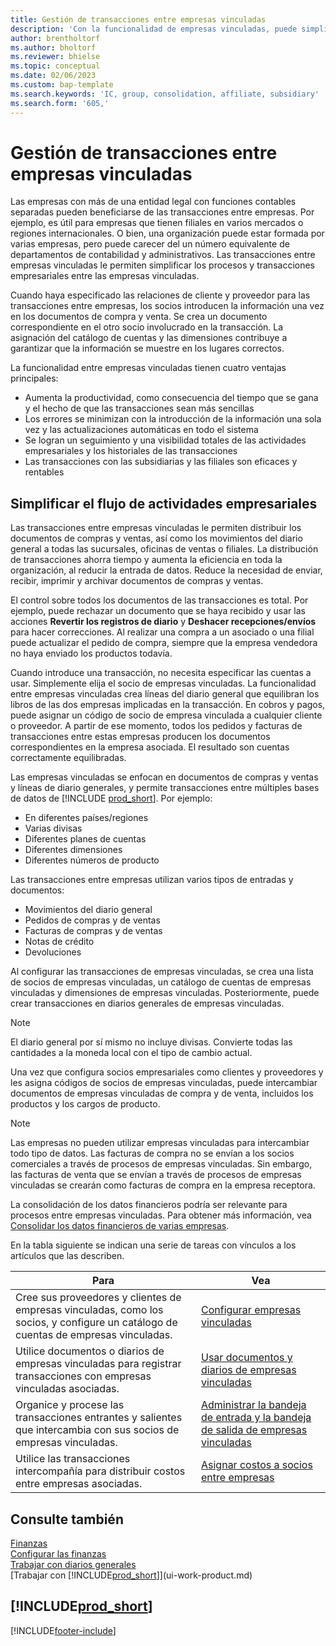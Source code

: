 ```yaml
---
title: Gestión de transacciones entre empresas vinculadas
description: 'Con la funcionalidad de empresas vinculadas, puede simplificar los procesos y transacciones empresariales entre empresas de la misma organización.'
author: brentholtorf
ms.author: bholtorf
ms.reviewer: bhielse
ms.topic: conceptual
ms.date: 02/06/2023
ms.custom: bap-template
ms.search.keywords: 'IC, group, consolidation, affiliate, subsidiary'
ms.search.form: '605,'
---
```

# <a name="managing-intercompany-transactions" />Gestión de transacciones entre empresas vinculadas

Las empresas con más de una entidad legal con funciones contables separadas pueden beneficiarse de las transacciones entre empresas. Por ejemplo, es útil para empresas que tienen filiales en varios mercados o regiones internacionales. O bien, una organización puede estar formada por varias empresas, pero puede carecer del un número equivalente de departamentos de contabilidad y administrativos. Las transacciones entre empresas vinculadas le permiten simplificar los procesos y transacciones empresariales entre las empresas vinculadas.

Cuando haya especificado las relaciones de cliente y proveedor para las transacciones entre empresas, los socios introducen la información una vez en los documentos de compra y venta. Se crea un documento correspondiente en el otro socio involucrado en la transacción. La asignación del catálogo de cuentas y las dimensiones contribuye a garantizar que la información se muestre en los lugares correctos.  

La funcionalidad entre empresas vinculadas tienen cuatro ventajas principales:  

* Aumenta la productividad, como consecuencia del tiempo que se gana y el hecho de que las transacciones sean más sencillas  
* Los errores se minimizan con la introducción de la información una sola vez y las actualizaciones automáticas en todo el sistema  
* Se logran un seguimiento y una visibilidad totales de las actividades empresariales y los historiales de las transacciones  
* Las transacciones con las subsidiarias y las filiales son eficaces y rentables  

## <a name="streamline-the-flow-of-business-activities" />Simplificar el flujo de actividades empresariales

Las transacciones entre empresas vinculadas le permiten distribuir los documentos de compras y ventas, así como los movimientos del diario general a todas las sucursales, oficinas de ventas o filiales. La distribución de transacciones ahorra tiempo y aumenta la eficiencia en toda la organización, al reducir la entrada de datos. Reduce la necesidad de enviar, recibir, imprimir y archivar documentos de compras y ventas.  

El control sobre todos los documentos de las transacciones es total. Por ejemplo, puede rechazar un documento que se haya recibido y usar las acciones **Revertir los registros de diario** y **Deshacer recepciones/envíos** para hacer correcciones. Al realizar una compra a un asociado o una filial puede actualizar el pedido de compra, siempre que la empresa vendedora no haya enviado los productos todavía.  

Cuando introduce una transacción, no necesita especificar las cuentas a usar. Simplemente elija el socio de empresas vinculadas. La funcionalidad entre empresas vinculadas crea líneas del diario general que equilibran los libros de las dos empresas implicadas en la transacción. En cobros y pagos, puede asignar un código de socio de empresa vinculada a cualquier cliente o proveedor. A partir de ese momento, todos los pedidos y facturas de transacciones entre estas empresas producen los documentos correspondientes en la empresa asociada. El resultado son cuentas correctamente equilibradas.  

Las empresas vinculadas se enfocan en documentos de compras y ventas y líneas de diario generales, y permite transacciones entre múltiples bases de datos de [!INCLUDE [prod_short](includes/prod_short.md)]. Por ejemplo:

* En diferentes países/regiones
* Varias divisas
* Diferentes planes de cuentas
* Diferentes dimensiones
* Diferentes números de producto  

Las transacciones entre empresas utilizan varios tipos de entradas y documentos:  

* Movimientos del diario general
* Pedidos de compras y de ventas
* Facturas de compras y de ventas
* Notas de crédito
* Devoluciones

Al configurar las transacciones de empresas vinculadas, se crea una lista de socios de empresas vinculadas, un catálogo de cuentas de empresas vinculadas y dimensiones de empresas vinculadas. Posteriormente, puede crear transacciones en diarios generales de empresas vinculadas.

> [!NOTE]
> El diario general por sí mismo no incluye divisas. Convierte todas las cantidades a la moneda local con el tipo de cambio actual.

Una vez que configura socios empresariales como clientes y proveedores y les asigna códigos de socios de empresas vinculadas, puede intercambiar documentos de empresas vinculadas de compra y de venta, incluidos los productos y los cargos de producto. 

> [!NOTE]
> Las empresas no pueden utilizar empresas vinculadas para intercambiar todo tipo de datos. Las facturas de compra no se envían a los socios comerciales a través de procesos de empresas vinculadas. Sin embargo, las facturas de venta que se envían a través de procesos de empresas vinculadas se crearán como facturas de compra en la empresa receptora.

La consolidación de los datos financieros podría ser relevante para procesos entre empresas vinculadas. Para obtener más información, vea [Consolidar los datos financieros de varias empresas](finance-consolidated-company-reporting.md).

En la tabla siguiente se indican una serie de tareas con vínculos a los artículos que las describen.

|Para |Vea|
|---|---|
|Cree sus proveedores y clientes de empresas vinculadas, como los socios, y configure un catálogo de cuentas de empresas vinculadas.|[Configurar empresas vinculadas](intercompany-how-setup.md)|
|Utilice documentos o diarios de empresas vinculadas para registrar transacciones con empresas vinculadas asociadas.|[Usar documentos y diarios de empresas vinculadas](intercompany-how-work-documents-journals.md)|
|Organice y procese las transacciones entrantes y salientes que intercambia con sus socios de empresas vinculadas.|[Administrar la bandeja de entrada y la bandeja de salida de empresas vinculadas](intercompany-how-manage-intercompany-inbox.md)|
|Utilice las transacciones intercompañía para distribuir costos entre empresas asociadas.|[Asignar costos a socios entre empresas](intercompany-allocate-costs.md)|

## <a name="see-also" />Consulte también

[Finanzas](finance.md)  
[Configurar las finanzas](finance-setup-finance.md)  
[Trabajar con diarios generales](ui-work-general-journals.md)  
[Trabajar con [!INCLUDE[prod_short](includes/prod_short.md)]](ui-work-product.md)

## [!INCLUDE[prod_short](includes/free_trial_md.md)]


[!INCLUDE[footer-include](includes/footer-banner.md)]
